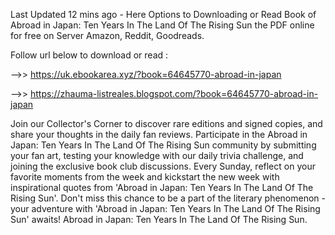 Last Updated 12 mins ago - Here Options to Downloading or Read Book of Abroad in Japan: Ten Years In The Land Of The Rising Sun the PDF online for free on Server Amazon, Reddit, Goodreads.
 
Follow url below to download or read :
 
-->> https://uk.ebookarea.xyz/?book=64645770-abroad-in-japan
 
-->> https://zhauma-listreales.blogspot.com/?book=64645770-abroad-in-japan
 
Join our Collector's Corner to discover rare editions and signed copies, and share your thoughts in the daily fan reviews.
Participate in the Abroad in Japan: Ten Years In The Land Of The Rising Sun community by submitting your fan art, testing your knowledge with our daily trivia challenge, and joining the exclusive book club discussions.
Every Sunday, reflect on your favorite moments from the week and kickstart the new week with inspirational quotes from 'Abroad in Japan: Ten Years In The Land Of The Rising Sun'. Don't miss this chance to be a part of the literary phenomenon - your adventure with 'Abroad in Japan: Ten Years In The Land Of The Rising Sun' awaits! Abroad in Japan: Ten Years In The Land Of The Rising Sun.
